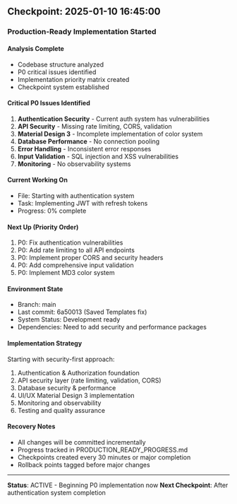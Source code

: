 ## Checkpoint: 2025-01-10 16:45:00
### Production-Ready Implementation Started

#### Analysis Complete
- Codebase structure analyzed
- P0 critical issues identified  
- Implementation priority matrix created
- Checkpoint system established

#### Critical P0 Issues Identified
1. **Authentication Security** - Current auth system has vulnerabilities
2. **API Security** - Missing rate limiting, CORS, validation
3. **Material Design 3** - Incomplete implementation of color system
4. **Database Performance** - No connection pooling
5. **Error Handling** - Inconsistent error responses
6. **Input Validation** - SQL injection and XSS vulnerabilities
7. **Monitoring** - No observability systems

#### Current Working On
- File: Starting with authentication system
- Task: Implementing JWT with refresh tokens
- Progress: 0% complete

#### Next Up (Priority Order)
1. P0: Fix authentication vulnerabilities
2. P0: Add rate limiting to all API endpoints  
3. P0: Implement proper CORS and security headers
4. P0: Add comprehensive input validation
5. P0: Implement MD3 color system

#### Environment State
- Branch: main
- Last commit: 6a50013 (Saved Templates fix)
- System Status: Development ready
- Dependencies: Need to add security and performance packages

#### Implementation Strategy
Starting with security-first approach:
1. Authentication & Authorization foundation
2. API security layer (rate limiting, validation, CORS)
3. Database security & performance  
4. UI/UX Material Design 3 implementation
5. Monitoring and observability
6. Testing and quality assurance

#### Recovery Notes
- All changes will be committed incrementally
- Progress tracked in PRODUCTION_READY_PROGRESS.md
- Checkpoints created every 30 minutes or major completion
- Rollback points tagged before major changes

---
**Status**: ACTIVE - Beginning P0 implementation now
**Next Checkpoint**: After authentication system completion